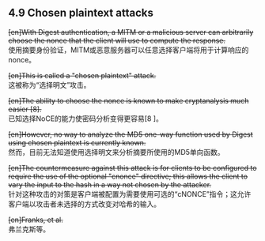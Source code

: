 ## 4.9 Chosen plaintext attacks  

~~[en]With Digest authentication, a MITM or a malicious server can arbitrarily choose the nonce that the client will use to compute the response.~~  
使用摘要身份验证，MITM或恶意服务器可以任意选择客户端将用于计算响应的nonce。  

~~[en]This is called a "chosen plaintext" attack.~~  
这被称为“选择明文”攻击。  

~~[en]The ability to choose the nonce is known to make cryptanalysis much easier [8].~~  
已知选择NoCE的能力使密码分析变得更容易[8 ]。  

~~[en]However, no way to analyze the MD5 one-way function used by Digest using chosen plaintext is currently known.~~  
然而，目前无法知道使用选择明文来分析摘要所使用的MD5单向函数。  

~~[en]The countermeasure against this attack is for clients to be configured to require the use of the optional "cnonce" directive; this allows the client to vary the input to the hash in a way not chosen by the attacker.~~  
针对这种攻击的对策是客户端被配置为需要使用可选的“cNONCE”指令；这允许客户端以攻击者未选择的方式改变对哈希的输入。  

~~[en]Franks, et al.~~  
弗兰克斯等。  



